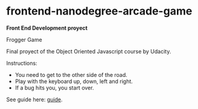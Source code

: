 frontend-nanodegree-arcade-game
===============================

**Front End Development proyect**

Frogger Game 

Final proyect of the Object Oriented Javascript course by Udacity.

Instructions:

- You need to get to the other side of the road.
- Play with the keyboard up, down, left and right.
- If a bug hits you, you start over.

See guide here: [guide](https://docs.google.com/document/d/1v01aScPjSWCCWQLIpFqvg3-vXLH2e8_SZQKC8jNO0Dc/pub?embedded=true).
